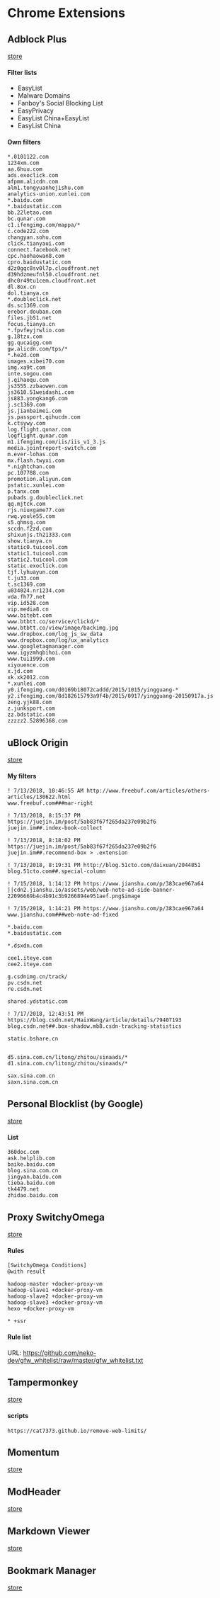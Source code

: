 # Chrome Extensions

## Adblock Plus

[store](https://chrome.google.com/webstore/detail/adblock-plus/cfhdojbkjhnklbpkdaibdccddilifddb?utm_source=chrome-app-launcher-info-dialog)

#### Filter lists

 - EasyList
 - Malware Domains
 - Fanboy's Social Blocking List
 - EasyPrivacy
 - EasyList China+EasyList
 - EasyList China

#### Own filters

```
*.0101122.com
1234xm.com
aa.6huu.com
ads.exoclick.com
afpmm.alicdn.com
alm1.tongyuanhejishu.com
analytics-union.xunlei.com
*.baidu.com
*.baidustatic.com
bb.22letao.com
bc.qunar.com
c1.ifengimg.com/mappa/*
c.code222.com
changyan.sohu.com
click.tianyaui.com
connect.facebook.net
cpc.haohaowan8.com
cpro.baidustatic.com
d2z0gqc8sv0l7p.cloudfront.net
d39hdzmeufnl50.cloudfront.net
dhc0r49tu1cem.cloudfront.net
dl.8ox.cn
dol.tianya.cn
*.doubleclick.net
ds.sc1369.com
erebor.douban.com
files.jb51.net
focus.tianya.cn
*.fpvfeyjrwlio.com
g.18tzx.com
gg.qucaigg.com
gw.alicdn.com/tps/*
*.he2d.com
images.xibei70.com
img.xa9t.com
inte.sogou.com
j.qihaoqu.com
js3555.zzbaowen.com
js3610.51weidashi.com
js883.yongkang6.com
j.sc1369.com
js.jianbaimei.com
js.passport.qihucdn.com
k.ctsywy.com
log.flight.qunar.com
logflight.qunar.com
m1.ifengimg.com/iis/iis_v1_3.js
media.jointreport-switch.com
m.ever-lohas.com
mx.flash.twyxi.com
*.nightchan.com
pc.107788.com
promotion.aliyun.com
pstatic.xunlei.com
p.tanx.com
pubads.g.doubleclick.net
qq.mjtck.com
rjs.niuxgame77.com
rwq.youle55.com
s5.qhmsg.com
sccdn.f2zd.com
shixunjs.th21333.com
show.tianya.cn
static0.tuicool.com
static1.tuicool.com
static2.tuicool.com
static.exoclick.com
tjf.lyhuayun.com
t.ju33.com
t.sc1369.com
u034024.nr1234.com
vda.fh77.net
vip.id528.com
vip.media8.cn
www.bitebt.com
www.btbtt.co/service/clickd/*
www.btbtt.co/view/image/backimg.jpg
www.dropbox.com/log_js_sw_data
www.dropbox.com/log/ux_analytics
www.googletagmanager.com
www.igyzmhqbihoi.com
www.tui1999.com
xiyouence.com
x.jd.com
xk.xk2012.com
*.xunlei.com
y0.ifengimg.com/d0169b18072caddd/2015/1015/yingguang-*
y2.ifengimg.com/8d182615793a9f4b/2015/0917/yingguang-20150917a.js
zeng.yjk88.com
z.junksport.com
zz.bdstatic.com
zzzzz2.52896368.com
```

## uBlock Origin
[store](https://chrome.google.com/webstore/detail/ublock-origin/cjpalhdlnbpafiamejdnhcphjbkeiagm?utm_source=chrome-app-launcher-info-dialog)

#### My filters
```
! 7/13/2018, 10:46:55 AM http://www.freebuf.com/articles/others-articles/130622.html
www.freebuf.com###mar-right

! 7/13/2018, 8:15:37 PM https://juejin.im/post/5ab83f67f265da237e09b2f6
juejin.im##.index-book-collect

! 7/13/2018, 8:18:02 PM https://juejin.im/post/5ab83f67f265da237e09b2f6
juejin.im##.recommend-box > .extension

! 7/13/2018, 8:19:31 PM http://blog.51cto.com/daixuan/2044851
blog.51cto.com##.special-column

! 7/15/2018, 1:14:12 PM https://www.jianshu.com/p/383cae967a64
||cdn2.jianshu.io/assets/web/web-note-ad-side-banner-22096669b4c4b91c3b9266894e951aef.png$image

! 7/15/2018, 1:14:21 PM https://www.jianshu.com/p/383cae967a64
www.jianshu.com###web-note-ad-fixed

*.baidu.com
*.baidustatic.com

*.dsxdn.com

cee1.iteye.com
cee2.iteye.com

g.csdnimg.cn/track/
pv.csdn.net
re.csdn.net

shared.ydstatic.com

! 7/17/2018, 12:43:51 PM https://blog.csdn.net/HaixWang/article/details/79407193
blog.csdn.net##.box-shadow.mb8.csdn-tracking-statistics

static.bshare.cn


d5.sina.com.cn/litong/zhitou/sinaads/*
d1.sina.com.cn/litong/zhitou/sinaads/*

sax.sina.com.cn
saxn.sina.com.cn
```

## Personal Blocklist (by Google)
[store](https://chrome.google.com/webstore/detail/personal-blocklist-by-goo/nolijncfnkgaikbjbdaogikpmpbdcdef?utm_source=chrome-app-launcher-info-dialog)

#### List
```
360doc.com
ask.helplib.com
baike.baidu.com
blog.sina.com.cn
jingyan.baidu.com
tieba.baidu.com
tk4479.net
zhidao.baidu.com
```

## Proxy SwitchyOmega
[store](https://chrome.google.com/webstore/detail/proxy-switchyomega/padekgcemlokbadohgkifijomclgjgif?utm_source=chrome-app-launcher-info-dialog)

#### Rules
```
[SwitchyOmega Conditions]
@with result

hadoop-master +docker-proxy-vm
hadoop-slave1 +docker-proxy-vm
hadoop-slave2 +docker-proxy-vm
hadoop-slave3 +docker-proxy-vm
hexo +docker-proxy-vm

* +ssr
```

#### Rule list
URL: https://github.com/neko-dev/gfw_whitelist/raw/master/gfw_whitelist.txt

## Tampermonkey
[store](https://chrome.google.com/webstore/detail/tampermonkey/dhdgffkkebhmkfjojejmpbldmpobfkfo?utm_source=chrome-app-launcher-info-dialog)

#### scripts

```
https://cat7373.github.io/remove-web-limits/
```

## Momentum
[store](https://chrome.google.com/webstore/detail/momentum/laookkfknpbbblfpciffpaejjkokdgca?utm_source=chrome-app-launcher-info-dialog)

## ModHeader
[store](https://chrome.google.com/webstore/detail/modheader/idgpnmonknjnojddfkpgkljpfnnfcklj?utm_source=chrome-app-launcher-info-dialog)

## Markdown Viewer
[store](https://chrome.google.com/webstore/detail/markdown-viewer/ckkdlimhmcjmikdlpkmbgfkaikojcbjk?utm_source=chrome-app-launcher-info-dialog)

## Bookmark Manager
[store](https://chrome.google.com/webstore/detail/bookmark-manager/gmlllbghnfkpflemihljekbapjopfjik?utm_source=chrome-app-launcher-info-dialog)
